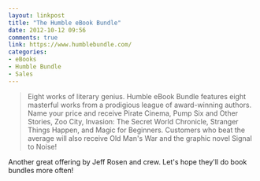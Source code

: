 ```yaml
---
layout: linkpost
title: "The Humble eBook Bundle"
date: 2012-10-12 09:56
comments: true
link: https://www.humblebundle.com/
categories:
- eBooks
- Humble Bundle
- Sales
---
```


> Eight works of literary genius. Humble eBook Bundle features eight masterful works from a prodigious league of award-winning authors. Name your price and receive Pirate Cinema, Pump Six and Other Stories, Zoo City, Invasion: The Secret World Chronicle, Stranger Things Happen, and Magic for Beginners. Customers who beat the average will also receive Old Man's War and the graphic novel Signal to Noise!

Another great offering by Jeff Rosen and crew. Let's hope they'll do book bundles more often!

